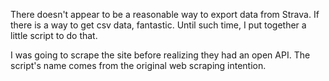 There doesn't appear to be a reasonable way to export data from Strava. If there is a way to get csv data, fantastic.  Until such time, I put together a little script to do that.

I was going to scrape the site before realizing they had an open API.  The script's name comes from the original web scraping intention.



